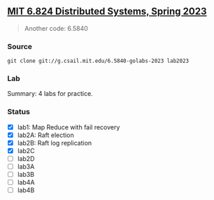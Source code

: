 ## [MIT 6.824 Distributed Systems, Spring 2023](https://pdos.csail.mit.edu/6.824/)

> Another code: 6.5840

### Source

```shell
git clone git://g.csail.mit.edu/6.5840-golabs-2023 lab2023
```

### Lab

Summary: 4 labs for practice.


### Status
- [X] lab1: Map Reduce with fail recovery
- [X] lab2A: Raft election
- [X] lab2B: Raft log replication
- [x] lab2C
- [ ] lab2D
- [ ] lab3A
- [ ] lab3B
- [ ] lab4A
- [ ] lab4B
